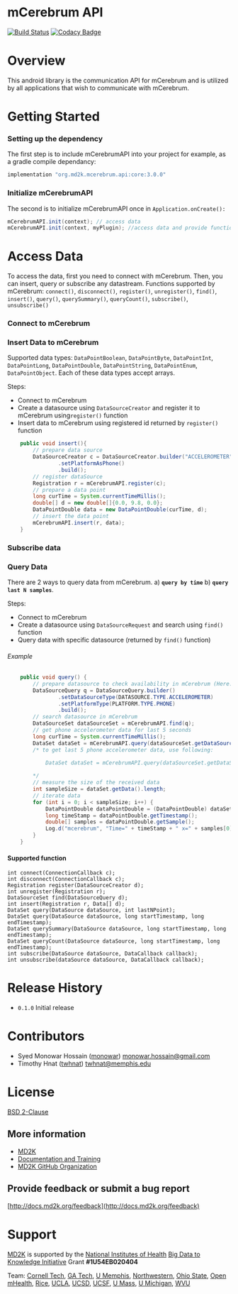 # mCerebrum API
[![Build Status](https://travis-ci.org/MD2Korg/mCerebrum-API-android.svg?branch=master)](https://travis-ci.org/MD2Korg/mCerebrum-API-android)
[![Codacy Badge](https://api.codacy.com/project/badge/Grade/5fab788b36a84deca5d13f18da9e3607)](https://www.codacy.com/app/monowar-hossain/mCerebrum-API-android?utm_source=github.com&amp;utm_medium=referral&amp;utm_content=MD2Korg/mCerebrum-API-android&amp;utm_campaign=Badge_Grade)

# Overview
This android library is the communication API for mCerebrum and is utilized by all applications that wish to communicate with mCerebrum.

# Getting Started
### Setting up the dependency
The first step is to include mCerebrumAPI into your project for example, as a gradle compile dependancy:
```groovy
implementation "org.md2k.mcerebrum.api:core:3.0.0"
```
### Initialize mCerebrumAPI
The second is to initialize mCerebrumAPI once in `Application.onCreate():`
```java
mCerebrumAPI.init(context); // access data 
mCerebrumAPI.init(context, myPlugin); //access data and provide functionality to control by mCerebrum
```
# Access Data
To access the data, first you need to connect with mCerebrum. Then, you can insert, query or subscribe any datastream. Functions supported by mCerebrum: `connect()`, `disconnect()`, `register()`, `unregister()`, `find()`, `insert()`, `query()`, `querySummary()`, `queryCount()`, `subscribe()`, `unsubscribe()`
### Connect to mCerebrum

### Insert Data to mCerebrum
Supported data types: `DataPointBoolean`, `DataPointByte`, `DataPointInt`, `DataPointLong`, `DataPointDouble`, `DataPointString`, `DataPointEnum`, `DataPointObject`. Each of these data types accept arrays.

Steps:
- Connect to mCerebrum
- Create a datasource using `DataSourceCreator` and register it to mCerebrum using`register()` function
- Insert data to mCerebrum using registered id returned by `register()` function

```java
    public void insert(){
        // prepare data source
        DataSourceCreator c = DataSourceCreator.builder("ACCELEROMETER", DataType.DATAPOINT_DOUBLE)
                .setPlatformAsPhone()
                .build();
        // register dataSource
        Registration r = mCerebrumAPI.register(c);
        // prepare a data point
        long curTime = System.currentTimeMillis();
        double[] d = new double[]{0.0, 9.8, 0.0};
        DataPointDouble data = new DataPointDouble(curTime, d);
        // insert the data point
        mCerebrumAPI.insert(r, data);
    }
```
### Subscribe data
### Query Data
There are 2 ways to query data from mCerebrum. a) **`query by time`** b) **`query last N samples`**.

Steps:
- Connect to mCerebrum
- Create a datasource using `DataSourceRequest` and search using `find()` function
- Query data with specific datasource (returned by `find()` function)

###### Example
```java
    public void query() {
        // prepare datasource to check availability in mCerebrum (Here: phone accelerometer)
        DataSourceQuery q = DataSourceQuery.builder()
                .setDataSourceType(DATASOURCE.TYPE.ACCELEROMETER)
                .setPlatformType(PLATFORM.TYPE.PHONE)
                .build();
        // search datasource in mCerebrum
        DataSourceSet dataSourceSet = mCerebrumAPI.find(q);
        // get phone accelerometer data for last 5 seconds
        long curTime = System.currentTimeMillis();
        DataSet dataSet = mCerebrumAPI.query(dataSourceSet.getDataSources()[0], curTime - 5000, curTime);
        /* to get last 5 phone accelerometer data, use following:
        
            DataSet dataSet = mCerebrumAPI.query(dataSourceSet.getDataSources()[0], 5);

        */
        // measure the size of the received data
        int sampleSize = dataSet.getData().length;
        // iterate data
        for (int i = 0; i < sampleSize; i++) {
            DataPointDouble dataPointDouble = (DataPointDouble) dataSet.getData()[i];
            long timeStamp = dataPointDouble.getTimestamp();
            double[] samples = dataPointDouble.getSample();
            Log.d("mcerebrum", "Time=" + timeStamp + " x=" + samples[0] + " y=" + samples[1] + " z=" + samples[2]);
        }
    }
```
#### Supported function
```
int connect(ConnectionCallback c);
int disconnect(ConnectionCallback c);
Registration register(DataSourceCreator d);
int unregister(Registration r);
DataSourceSet find(DataSourceQuery d);
int insert(Registration r, Data[] d);
DataSet query(DataSource dataSource, int lastNPoint);
DataSet query(DataSource dataSource, long startTimestamp, long endTimestamp);
DataSet querySummary(DataSource dataSource, long startTimestamp, long endTimestamp);
DataSet queryCount(DataSource dataSource, long startTimestamp, long endTimestamp);
int subscribe(DataSource dataSource, DataCallback callback);
int unsubscribe(dataSource dataSource, DataCallback callback);
```

# Release History
- `0.1.0` Initial release

# Contributors
- Syed Monowar Hossain ([monowar](https://github.com/monowar)) <monowar.hossain@gmail.com>
- Timothy Hnat ([twhnat](https://github.com/twhnat)) <twhnat@memphis.edu>

# License
[BSD 2-Clause](LICENSE)
## More information
- [MD2K](https://md2k.org/)
- [Documentation and Training](http://docs.md2k.org)
- [MD2K GitHub Organization](https://github.com/MD2Korg/)

## Provide feedback or submit a bug report
[http://docs.md2k.org/feedback](http://docs.md2k.org/feedback)

# Support
[MD2K](https://md2k.org) is supported by the [National Institutes of Health](https://www.nih.gov/) [Big Data to Knowledge Initiative](https://datascience.nih.gov/bd2k) Grant **#1U54EB020404**

Team: 
[Cornell Tech](http://tech.cornell.edu/), 
[GA Tech](http://www.gatech.edu/), 
[U Memphis](http://www.memphis.edu/), 
[Northwestern](http://www.northwestern.edu/), 
[Ohio State](https://www.osu.edu/), 
[Open mHealth](http://www.openmhealth.org/), 
[Rice](http://www.rice.edu/), 
[UCLA](http://www.ucla.edu/), 
[UCSD](http://www.ucsd.edu/), 
[UCSF](http://www.ucsf.edu/), 
[U Mass](http://www.umass.edu/), 
[U Michigan](https://www.umich.edu/), 
[WVU](http://www.wvu.edu/)
